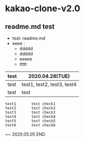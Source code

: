 # kakao-clone-v2.0

## readme.md test

- test: readme.md
- eeee :
  - ddddd
  - ddddd
  - eeeee
  - ttttt

| test | 2020.04.28(TUE)            |
| ---- | -------------------------- |
| test | test1, test2, test3, test4 |
| test | test                       |

```
test1       test check1
test2       test check2
test3       test check3
test4       test check4
test5       test check5
test6       test check6
```

~~ 2020.05.05 END
